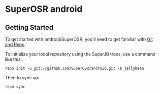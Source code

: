 SuperOSR android
===========

Getting Started
---------------

To get started with android/SuperOSR, you'll need to get
familiar with [Git and Repo](http://source.android.com/download/using-repo).

To initialize your local repository using the SuperJB trees, use a command like this:

    repo init -u git://github.com/SuperOSR/android.git -b jellybean

Then to sync up:

    repo sync
